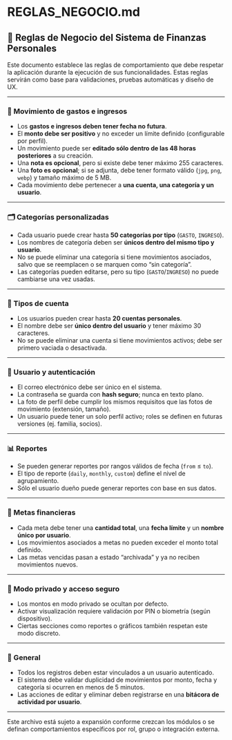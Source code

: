 # REGLAS_NEGOCIO.md

## 📜 Reglas de Negocio del Sistema de Finanzas Personales

Este documento establece las reglas de comportamiento que debe respetar la aplicación durante la ejecución de sus funcionalidades. Estas reglas servirán como base para validaciones, pruebas automáticas y diseño de UX.

---

### 🧭 Movimiento de gastos e ingresos

- Los **gastos e ingresos deben tener fecha no futura**.
- El **monto debe ser positivo** y no exceder un límite definido (configurable por perfil).
- Un movimiento puede ser **editado sólo dentro de las 48 horas posteriores** a su creación.
- Una **nota es opcional**, pero si existe debe tener máximo 255 caracteres.
- Una **foto es opcional**; si se adjunta, debe tener formato válido (`jpg`, `png`, `webp`) y tamaño máximo de 5 MB.
- Cada movimiento debe pertenecer a **una cuenta, una categoría y un usuario**.

---

### 🗂️ Categorías personalizadas

- Cada usuario puede crear hasta **50 categorías por tipo** (`GASTO`, `INGRESO`).
- Los nombres de categoría deben ser **únicos dentro del mismo tipo y usuario**.
- No se puede eliminar una categoría si tiene movimientos asociados, salvo que se reemplacen o se marquen como “sin categoría”.
- Las categorías pueden editarse, pero su tipo (`GASTO`/`INGRESO`) no puede cambiarse una vez usadas.

---

### 💼 Tipos de cuenta

- Los usuarios pueden crear hasta **20 cuentas personales**.
- El nombre debe ser **único dentro del usuario** y tener máximo 30 caracteres.
- No se puede eliminar una cuenta si tiene movimientos activos; debe ser primero vaciada o desactivada.

---

### 🔐 Usuario y autenticación

- El correo electrónico debe ser único en el sistema.
- La contraseña se guarda con **hash seguro**; nunca en texto plano.
- La foto de perfil debe cumplir los mismos requisitos que las fotos de movimiento (extensión, tamaño).
- Un usuario puede tener un solo perfil activo; roles se definen en futuras versiones (ej. familia, socios).

---

### 📊 Reportes

- Se pueden generar reportes por rangos válidos de fecha (`from` ≤ `to`).
- El tipo de reporte (`daily`, `monthly`, `custom`) define el nivel de agrupamiento.
- Sólo el usuario dueño puede generar reportes con base en sus datos.

---

### 🎯 Metas financieras

- Cada meta debe tener una **cantidad total**, una **fecha límite** y un **nombre único por usuario**.
- Los movimientos asociados a metas no pueden exceder el monto total definido.
- Las metas vencidas pasan a estado “archivada” y ya no reciben movimientos nuevos.

---

### 🔐 Modo privado y acceso seguro

- Los montos en modo privado se ocultan por defecto.
- Activar visualización requiere validación por PIN o biometría (según dispositivo).
- Ciertas secciones como reportes o gráficos también respetan este modo discreto.

---

### 🧠 General

- Todos los registros deben estar vinculados a un usuario autenticado.
- El sistema debe validar duplicidad de movimientos por monto, fecha y categoría si ocurren en menos de 5 minutos.
- Las acciones de editar y eliminar deben registrarse en una **bitácora de actividad por usuario**.

---

Este archivo está sujeto a expansión conforme crezcan los módulos o se definan comportamientos específicos por rol, grupo o integración externa.

